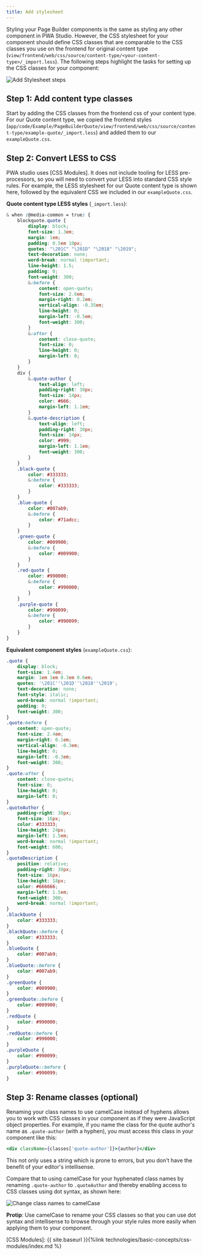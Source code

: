 ```yaml
---
title: Add stylesheet
---
```


Styling your Page Builder components is the same as styling any other component in PWA Studio. However, the CSS stylesheet for your component should define CSS classes that are comparable to the CSS classes you use on the frontend for original content type (`view/frontend/web/css/source/content-type/<your-content-type>/_import.less`). The following steps highlight the tasks for setting up the CSS classes for your component:

![Add Stylesheet steps](AddStylesheetSteps.svg)

## Step 1: Add content type classes

Start by adding the CSS classes from the frontend css of your content type. For our Quote content type, we copied the frontend styles (`app/code/Example/PageBuilderQuote/view/frontend/web/css/source/content-type/example-quote/_import.less`) and added them to our `exampleQuote.css`.

## Step 2: Convert LESS to CSS

PWA studio uses [CSS Modules]. It does not include tooling for LESS pre-processors, so you will need to convert your LESS into standard CSS style rules. For example, the LESS stylesheet for our Quote content type is shown here, followed by the equivalent CSS we included in our `exampleQuote.css`.

**Quote content type LESS styles** (`_import.less`):

```scss
& when (@media-common = true) {
    blockquote.quote {
        display: block;
        font-size: 1.3em;
        margin: 1em;
        padding: 0.5em 10px;
        quotes: "\201C" "\201D" "\2018" "\2019";
        text-decoration: none;
        word-break: normal !important;
        line-height: 1.5;
        padding: 0;
        font-weight: 300;
        &:before {
            content: open-quote;
            font-size: 2.6em;
            margin-right: 0.2em;
            vertical-align: -0.35em;
            line-height: 0;
            margin-left: -0.5em;
            font-weight: 300;
        }
        &:after {
            content: close-quote;
            font-size: 0;
            line-height: 0;
            margin-left: 0;
        }
    }
    div {
        &.quote-author {
            text-align: left;
            padding-right: 30px;
            font-size: 14px;
            color: #666;
            margin-left: 1.1em;
        }
        &.quote-description {
            text-align: left;
            padding-right: 30px;
            font-size: 14px;
            color: #999;
            margin-left: 1.1em;
            font-weight: 300;
        }
    }
    .black-quote {
        color: #333333;
        &:before {
            color: #333333;
        }
    }
    .blue-quote {
        color: #007ab9;
        &:before {
            color: #71adcc;
        }
    }
    .green-quote {
        color: #009900;
        &:before {
            color: #009900;
        }
    }
    .red-quote {
        color: #990000;
        &:before {
            color: #990000;
        }
    }
    .purple-quote {
        color: #990099;
        &:before {
            color: #990099;
        }
    }
}
```

**Equivalent component styles** (`exampleQuote.css`):

```css
.quote {
    display: block;
    font-size: 1.4em;
    margin: 1em 1em 0.3em 0.6em;
    quotes: '\201C''\201D''\2018''\2019';
    text-decoration: none;
    font-style: italic;
    word-break: normal !important;
    padding: 0;
    font-weight: 300;
}
.quote:before {
    content: open-quote;
    font-size: 2.4em;
    margin-right: 0.1em;
    vertical-align: -0.3em;
    line-height: 0;
    margin-left: -0.3em;
    font-weight: 300;
}
.quote:after {
    content: close-quote;
    font-size: 0;
    line-height: 0;
    margin-left: 0;
}
.quoteAuthor {
    padding-right: 30px;
    font-size: 16px;
    color: #333333;
    line-height: 24px;
    margin-left: 1.5em;
    word-break: normal !important;
    font-weight: 600;
}
.quoteDescription {
    position: relative;
    padding-right: 30px;
    font-size: 16px;
    line-height: 18px;
    color: #666666;
    margin-left: 1.5em;
    font-weight: 300;
    word-break: normal !important;
}
.blackQuote {
    color: #333333;
}
.blackQuote::before {
    color: #333333;
}
.blueQuote {
    color: #007ab9;
}
.blueQuote::before {
    color: #007ab9;
}
.greenQuote {
    color: #009900;
}
.greenQuote::before {
    color: #009900;
}
.redQuote {
    color: #990000;
}
.redQuote::before {
    color: #990000;
}
.purpleQuote {
    color: #990099;
}
.purpleQuote::before {
    color: #990099;
}
```

## Step 3: Rename classes (optional)

Renaming your class names to use camelCase instead of hyphens allows you to work with CSS classes in your component as if they were JavaScript object properties. For example, if you name the class for the quote author's name as `.quote-author` (with a hyphen), you must access this class in your component like this:

```jsx
<div className={classes['quote-author']}>{author}</div>
```

This not only uses a string which is prone to errors, but you don't have the benefit of your editor's intellisense.

Compare that to using camelCase for your hyphenated class names by renaming `.quote-author` to `.quoteAuthor` and thereby enabling access to CSS classes using dot syntax, as shown here:

![Change class names to camelCase](AddStylesheetCamelCase.png)

**Protip**: Use camelCase to rename your CSS classes so that you can use dot syntax and intellisense to browse through your style rules more easily when applying them to your component.

[CSS Modules]: {{ site.baseurl }}{%link technologies/basic-concepts/css-modules/index.md %}

